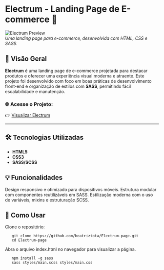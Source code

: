 # Electrum - Landing Page de E-commerce 🛒

![Electrum Preview](https://via.placeholder.com/800x400)  
*Uma landing page para e-commerce, desenvolvida com HTML, CSS e SASS.*

## 🌟 Visão Geral

**Electrum** é uma landing page de e-commerce projetada para destacar produtos e oferecer uma experiência visual moderna e atraente. Este projeto foi desenvolvido com foco em boas práticas de desenvolvimento front-end e organização de estilos com **SASS**, permitindo fácil escalabilidade e manutenção.

### 🌐 Acesse o Projeto:
👉 [Visualizar Electrum](https://beatriztota.github.io/Electrum-page/)

---

## 🛠️ Tecnologias Utilizadas

- **HTML5**  
- **CSS3**  
- **SASS/SCSS**  

## 💡 Funcionalidades
Design responsivo e otimizado para dispositivos móveis.
Estrutura modular com componentes reutilizáveis em SASS.
Estilização moderna com o uso de variáveis, mixins e estruturação SCSS.

## 🚀 Como Usar
Clone o repositório:


       git clone https://github.com/beatriztota/Electrum-page.git
       cd Electrum-page
Abra o arquivo index.html no navegador para visualizar a página.


    
       npm install -g sass
       sass styles/main.scss styles/main.css

